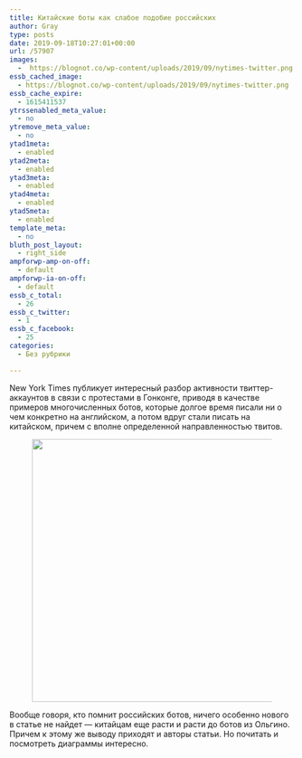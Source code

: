 ```yaml
---
title: Китайские боты как слабое подобие российских
author: Gray
type: posts
date: 2019-09-18T10:27:01+00:00
url: /57907
images:
  -  https://blognot.co/wp-content/uploads/2019/09/nytimes-twitter.png
essb_cached_image:
  - https://blognot.co/wp-content/uploads/2019/09/nytimes-twitter.png
essb_cache_expire:
  - 1615411537
ytrssenabled_meta_value:
  - no
ytremove_meta_value:
  - no
ytad1meta:
  - enabled
ytad2meta:
  - enabled
ytad3meta:
  - enabled
ytad4meta:
  - enabled
ytad5meta:
  - enabled
template_meta:
  - no
bluth_post_layout:
  - right_side
ampforwp-amp-on-off:
  - default
ampforwp-ia-on-off:
  - default
essb_c_total:
  - 26
essb_c_twitter:
  - 1
essb_c_facebook:
  - 25
categories:
  - Без рубрики

---
```








New York Times публикует интересный разбор активности твиттер-аккаунтов в связи с протестами в Гонконге, приводя в качестве примеров многочисленных ботов, которые долгое время писали ни о чем конкретно на английском, а потом вдруг стали писать на китайском, причем с вполне определенной направленностью твитов.

<div class="wp-block-image">
  <figure class="aligncenter"><img data-attachment-id="57911" data-permalink="https://blognot.co/57907/nytimes-twitter" data-orig-file="https://i0.wp.com/blognot.co/wp-content/uploads/2019/09/nytimes-twitter.png?fit=1256%2C790&ssl=1" data-orig-size="1256,790" data-comments-opened="1" data-image-meta="{&quot;aperture&quot;:&quot;0&quot;,&quot;credit&quot;:&quot;&quot;,&quot;camera&quot;:&quot;&quot;,&quot;caption&quot;:&quot;&quot;,&quot;created_timestamp&quot;:&quot;0&quot;,&quot;copyright&quot;:&quot;&quot;,&quot;focal_length&quot;:&quot;0&quot;,&quot;iso&quot;:&quot;0&quot;,&quot;shutter_speed&quot;:&quot;0&quot;,&quot;title&quot;:&quot;&quot;,&quot;orientation&quot;:&quot;0&quot;}" data-image-title="nytimes-twitter" data-image-description="" data-medium-file="https://i0.wp.com/blognot.co/wp-content/uploads/2019/09/nytimes-twitter.png?fit=300%2C189&ssl=1" data-large-file="https://i0.wp.com/blognot.co/wp-content/uploads/2019/09/nytimes-twitter.png?fit=740%2C465&ssl=1" width="740" height="465" src="https://i0.wp.com/blognot.co/wp-content/uploads/2019/09/nytimes-twitter.png?resize=740%2C465&#038;ssl=1" alt="" class="wp-image-57911" srcset="https://i0.wp.com/blognot.co/wp-content/uploads/2019/09/nytimes-twitter.png?resize=1024%2C644&ssl=1 1024w, https://i0.wp.com/blognot.co/wp-content/uploads/2019/09/nytimes-twitter.png?resize=300%2C189&ssl=1 300w, https://i0.wp.com/blognot.co/wp-content/uploads/2019/09/nytimes-twitter.png?resize=768%2C483&ssl=1 768w, https://i0.wp.com/blognot.co/wp-content/uploads/2019/09/nytimes-twitter.png?resize=700%2C440&ssl=1 700w, https://i0.wp.com/blognot.co/wp-content/uploads/2019/09/nytimes-twitter.png?resize=800%2C503&ssl=1 800w, https://i0.wp.com/blognot.co/wp-content/uploads/2019/09/nytimes-twitter.png?w=1256&ssl=1 1256w" sizes="(max-width: 740px) 100vw, 740px" data-recalc-dims="1" /></figure>


Вообще говоря, кто помнит российских ботов, ничего особенно нового в статье не найдет — китайцам еще расти и расти до ботов из Ольгино. Причем к этому же выводу приходят и авторы статьи. Но почитать и посмотреть диаграммы интересно.